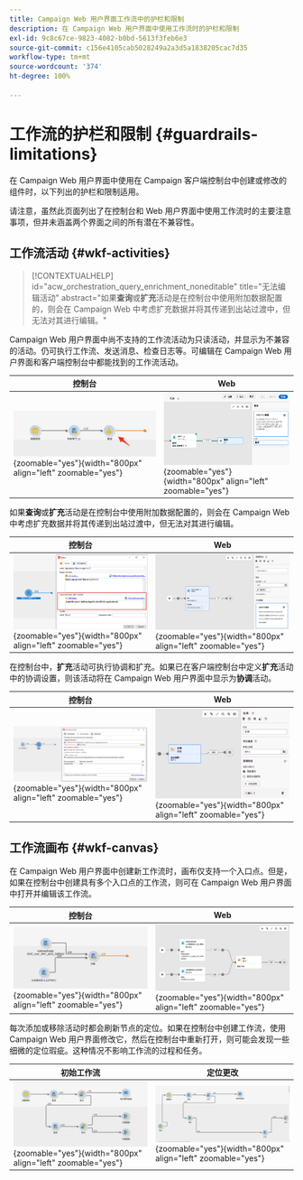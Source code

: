 ```yaml
---
title: Campaign Web 用户界面工作流中的护栏和限制
description: 在 Campaign Web 用户界面中使用工作流时的护栏和限制
exl-id: 9c8c67ce-9823-4082-b0bd-5613f3feb6e3
source-git-commit: c156e4105cab5028249a2a3d5a1838205cac7d35
workflow-type: tm+mt
source-wordcount: '374'
ht-degree: 100%

---
```


# 工作流的护栏和限制 {#guardrails-limitations}

在 Campaign Web 用户界面中使用在 Campaign 客户端控制台中创建或修改的组件时，以下列出的护栏和限制适用。

请注意，虽然此页面列出了在控制台和 Web 用户界面中使用工作流时的主要注意事项，但并未涵盖两个界面之间的所有潜在不兼容性。

## 工作流活动 {#wkf-activities}

>[!CONTEXTUALHELP]
>id="acw_orchestration_query_enrichment_noneditable"
>title="无法编辑活动"
>abstract="如果&#x200B;**查询**&#x200B;或&#x200B;**扩充**&#x200B;活动是在控制台中使用附加数据配置的，则会在 Campaign Web 中考虑扩充数据并将其传递到出站过渡中，但无法对其进行编辑。"

Campaign Web 用户界面中尚不支持的工作流活动为只读活动，并显示为不兼容的活动。仍可执行工作流、发送消息、检查日志等。可编辑在 Campaign Web 用户界面和客户端控制台中都能找到的工作流活动。

| 控制台 | Web |
| --- | --- |
| ![](assets/limitations-activities-console.png){zoomable=&quot;yes&quot;}{width="800px" align="left" zoomable="yes"} | ![](assets/limitations-activities-web.png){zoomable=&quot;yes&quot;}{width="800px" align="left" zoomable="yes"} |

如果&#x200B;**查询**&#x200B;或&#x200B;**扩充**&#x200B;活动是在控制台中使用附加数据配置的，则会在 Campaign Web 中考虑扩充数据并将其传递到出站过渡中，但无法对其进行编辑。

| 控制台 | Web |
| --- | --- |
| ![](assets/limitations-options-console.png){zoomable=&quot;yes&quot;}{width="800px" align="left" zoomable="yes"} | ![](assets/limitations-options-web.png){zoomable=&quot;yes&quot;}{width="800px" align="left" zoomable="yes"} |

在控制台中，**扩充**&#x200B;活动可执行协调和扩充。如果已在客户端控制台中定义&#x200B;**扩充**&#x200B;活动中的协调设置，则该活动将在 Campaign Web 用户界面中显示为&#x200B;**协调**&#x200B;活动。

| 控制台 | Web |
| --- | --- |
| ![](assets/limitations-enrichment-console.png){zoomable=&quot;yes&quot;}{width="800px" align="left" zoomable="yes"} | ![](assets/limitations-enrichment-web.png){zoomable=&quot;yes&quot;}{width="800px" align="left" zoomable="yes"} |

## 工作流画布 {#wkf-canvas}

在 Campaign Web 用户界面中创建新工作流时，画布仅支持一个入口点。但是，如果在控制台中创建具有多个入口点的工作流，则可在 Campaign Web 用户界面中打开并编辑该工作流。

| 控制台 | Web |
| --- | --- |
| ![](assets/limitations-multiple-console.png){zoomable=&quot;yes&quot;}{width="800px" align="left" zoomable="yes"} | ![](assets/limitations-multiple-web.png){zoomable=&quot;yes&quot;}{width="800px" align="left" zoomable="yes"} |

每次添加或移除活动时都会刷新节点的定位。如果在控制台中创建工作流，使用 Campaign Web 用户界面修改它，然后在控制台中重新打开，则可能会发现一些细微的定位瑕疵。这种情况不影响工作流的过程和任务。

| 初始工作流 | 定位更改 |
| --- | --- |
| ![](assets/limitations-positioning1.png){zoomable=&quot;yes&quot;}{width="800px" align="left" zoomable="yes"} | ![](assets/limitations-positioning2.png){zoomable=&quot;yes&quot;}{width="800px" align="left" zoomable="yes"} |
